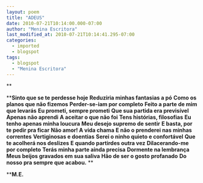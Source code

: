 ```yaml
---
layout: poem
title: "ADEUS"
date: 2010-07-21T10:14:00.000-07:00
author: "Menina Escritora"
last_modified_at: 2010-07-21T10:14:41.295-07:00
categories:
  - imported
  - blogspot
tags:
  - blogspot
  - "Menina Escritora"
---
```


**

****Sinto que se te perdesse hoje**
**Reduziria minhas fantasias a pó**
**Como os planos que não fizemos**
**Perder-se-iam por completo**
**Feito a parte de mim que levarás**
**Eu prometi, sempre prometi**
**Que sua partida era previsível**
**Apenas não aprendi**
**A aceitar o que não foi**
**Tens histórias, filosofias**
**Eu tenho apenas minha loucura**
**Meu desejo supremo de sentir**
**E basta, por te pedir pra ficar**
**Não amor! A vida chama**
**E não o prenderei nas minhas correntes**
**Vertiginosas e doentias**
**Serei o ninho quieto e confortável**
**Que te acolherá nos deslizes**
**E quando partirdes outra vez**
**Dilacerando-me por completo**
**Terás minha parte ainda precisa**
**Dormente na lembrança**
**Meus beijos gravados em sua saliva**
**Hão de ser o gosto profanado**
**Do nosso pra sempre que acabou.**
**

****M.E.**
